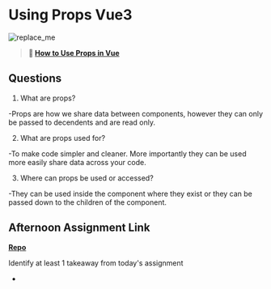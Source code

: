 # Using Props Vue3

![replace_me](https://codeworks.blob.core.windows.net/public/assets/img/illustrations/placeholder.svg)

> **📖 [How to Use Props in Vue](https://codeworksacademy.com/fs-student-guide/resources/wk6/02-Props)**

## Questions

1. What are props?

-Props are how we share data between components, however they can only be passed to decendents and are read only.

2. What are props used for?

-To make code simpler and cleaner. More importantly they can be used more easily share data across your code.

3. Where can props be used or accessed?

-They can be used inside the component where they exist or they can be passed down to the children of the component.

## Afternoon Assignment Link

**[Repo](https://github.com/EricTimRussell/Regifted)**

Identify at least 1 takeaway from today's assignment

-

